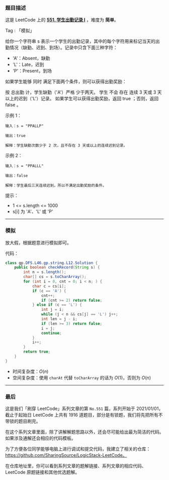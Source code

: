 ### 题目描述

这是 LeetCode 上的 **[551. 学生出勤记录 I](https://leetcode-cn.com/problems/student-attendance-record-i/solution/gong-shui-san-xie-jian-dan-mo-ni-ti-by-a-hui7/)** ，难度为 **简单**。

Tag : 「模拟」

给你一个字符串 s 表示一个学生的出勤记录，其中的每个字符用来标记当天的出勤情况（缺勤、迟到、到场）。记录中只含下面三种字符：
* 'A'：Absent，缺勤
* 'L'：Late，迟到
* 'P'：Present，到场

如果学生能够 同时 满足下面两个条件，则可以获得出勤奖励：

按 总出勤 计，学生缺勤（'A'）严格 少于两天。
学生 不会 存在 连续 3 天或 3 天以上的迟到（'L'）记录。
如果学生可以获得出勤奖励，返回 true ；否则，返回 false 。

示例 1：
```
输入：s = "PPALLP"

输出：true

解释：学生缺勤次数少于 2 次，且不存在 3 天或以上的连续迟到记录。
```
示例 2：
```
输入：s = "PPALLL"

输出：false

解释：学生最后三天连续迟到，所以不满足出勤奖励的条件。
```

提示：
* 1 <= s.length <= 1000
* s[i] 为 'A'、'L' 或 'P'

---

### 模拟

放大假，根据题意进行模拟即可。

代码：
```Java
class gp.DFS.L46.gp.string.L12.Solution {
    public boolean checkRecord(String s) {
        int n = s.length();
        char[] cs = s.toCharArray();
        for (int i = 0, cnt = 0; i < n; ) {
            char c = cs[i];
            if (c == 'A') {
                cnt++;
                if (cnt >= 2) return false;
            } else if (c == 'L') {
                int j = i;
                while (j < n && cs[j] == 'L') j++;
                int len = j - i;
                if (len >= 3) return false;
                i = j;
                continue;
            }
            i++;
        }
        return true;
    }
}
```
* 时间复杂度：$O(n)$
* 空间复杂度：使用 `charAt` 代替 `toCharArray` 的话为 $O(1)$，否则为 $O(n)$

---

### 最后

这是我们「刷穿 LeetCode」系列文章的第 `No.551` 篇，系列开始于 2021/01/01，截止于起始日 LeetCode 上共有 1916 道题目，部分是有锁题，我们将先把所有不带锁的题目刷完。

在这个系列文章里面，除了讲解解题思路以外，还会尽可能给出最为简洁的代码。如果涉及通解还会相应的代码模板。

为了方便各位同学能够电脑上进行调试和提交代码，我建立了相关的仓库：https://github.com/SharingSource/LogicStack-LeetCode。

在仓库地址里，你可以看到系列文章的题解链接、系列文章的相应代码、LeetCode 原题链接和其他优选题解。

